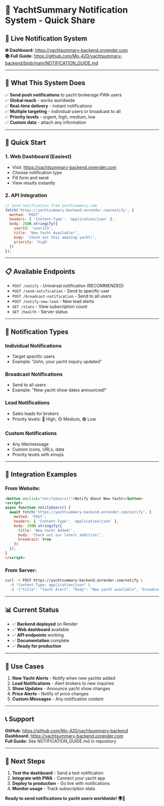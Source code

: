 # 🚢 YachtSummary Notification System - Quick Share

## 📱 **Live Notification System**

**🌐 Dashboard:** https://yachtsummary-backend.onrender.com  
**📚 Full Guide:** https://github.com/Mo-420/yachtsummary-backend/blob/main/NOTIFICATION_GUIDE.md

---

## 🚀 **What This System Does**

✅ **Send push notifications** to yacht brokerage PWA users  
✅ **Global reach** - works worldwide  
✅ **Real-time delivery** - instant notifications  
✅ **Multiple targeting** - individual users or broadcast to all  
✅ **Priority levels** - urgent, high, medium, low  
✅ **Custom data** - attach any information  

---

## 🎯 **Quick Start**

### **1. Web Dashboard (Easiest)**
- Visit: https://yachtsummary-backend.onrender.com
- Choose notification type
- Fill form and send
- View results instantly

### **2. API Integration**
```javascript
// Send notification from yachtsummary.com
fetch('https://yachtsummary-backend.onrender.com/notify', {
  method: 'POST',
  headers: { 'Content-Type': 'application/json' },
  body: JSON.stringify({
    userId: 'user123',
    title: 'New Yacht Available!',
    body: 'Check out this amazing yacht!',
    priority: 'high'
  })
});
```

---

## 📋 **Available Endpoints**

- `POST /notify` - Universal notification (RECOMMENDED)
- `POST /send-notification` - Send to specific user
- `POST /broadcast-notification` - Send to all users
- `POST /notify-new-lead` - New lead alerts
- `GET /stats` - View subscription count
- `GET /health` - Server status

---

## 🎨 **Notification Types**

### **Individual Notifications**
- Target specific users
- Example: "John, your yacht inquiry updated"

### **Broadcast Notifications**
- Send to all users
- Example: "New yacht show dates announced!"

### **Lead Notifications**
- Sales leads for brokers
- Priority levels: 🔴 High, 🟡 Medium, 🟢 Low

### **Custom Notifications**
- Any title/message
- Custom icons, URLs, data
- Priority levels with emojis

---

## 🔧 **Integration Examples**

### **From Website:**
```html
<button onclick="notifyUsers()">Notify About New Yacht</button>
<script>
async function notifyUsers() {
  await fetch('https://yachtsummary-backend.onrender.com/notify', {
    method: 'POST',
    headers: { 'Content-Type': 'application/json' },
    body: JSON.stringify({
      title: 'New Yacht Added!',
      body: 'Check out our latest addition!',
      broadcast: true
    })
  });
}
</script>
```

### **From Server:**
```bash
curl -X POST https://yachtsummary-backend.onrender.com/notify \
  -H "Content-Type: application/json" \
  -d '{"title": "Yacht Alert", "body": "New yacht available", "broadcast": true}'
```

---

## 📊 **Current Status**

- ✅ **Backend deployed** on Render
- ✅ **Web dashboard** available
- ✅ **API endpoints** working
- ✅ **Documentation** complete
- ✅ **Ready for production**

---

## 🎯 **Use Cases**

1. **New Yacht Alerts** - Notify when new yachts added
2. **Lead Notifications** - Alert brokers to new inquiries
3. **Show Updates** - Announce yacht show changes
4. **Price Alerts** - Notify of price changes
5. **Custom Messages** - Any notification content

---

## 📞 **Support**

**GitHub:** https://github.com/Mo-420/yachtsummary-backend  
**Dashboard:** https://yachtsummary-backend.onrender.com  
**Full Guide:** See NOTIFICATION_GUIDE.md in repository

---

## 🚀 **Next Steps**

1. **Test the dashboard** - Send a test notification
2. **Integrate with PWA** - Connect your yacht app
3. **Deploy to production** - Go live with notifications
4. **Monitor usage** - Track subscription stats

**Ready to send notifications to yacht users worldwide! 🌍🚢**
